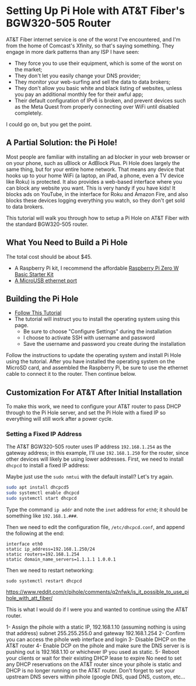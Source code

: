 # Setting Up Pi Hole with AT&T Fiber's BGW320-505 Router

AT&T Fiber internet service is one of the worst I've encountered, and I'm from the home of Comcast's Xfinity, so that's saying something. They engage in more dark patterns than any ISP I have seen:

* They force you to use their equipment, which is some of the worst on the market;
* They don't let you easily change your DNS provider;
* They monitor your web-surfing and sell the data to data brokers;
* They don't allow you basic white and black listing of websites, unless you pay an additional monthly fee for their awful app;
* Their default configuration of IPv6 is broken, and prevent devices such as the Meta Quest from properly connecting over WiFi until disabled completely.

I could go on, but you get the point.

## A Partial Solution: the Pi Hole!

Most people are familiar with installing an ad blocker in your web browser or on your phone, such as uBlock or AdBlock Plus. Pi Hole does largely the same thing, but for your entire home network. That means any device that hooks up to your home WiFi (a laptop, an iPad, a phone, even a TV device like Roku) is protected. It also provides a web-based interface where you can block any website you want. This is very handy if you have kids! It blocks ads on YouTube, in the interface for Roku and Amazon Fire, and also blocks these devices logging everything you watch, so they don't get sold to data brokers.

This tutorial will walk you through how to setup a Pi Hole on AT&T Fiber with the standard BGW320-505 router.

## What You Need to Build a Pi Hole

The total cost should be about $45.

* A Raspberry Pi kit, I recommend the affordable [Raspberry Pi Zero W Basic Starter Kit](https://www.amazon.com/dp/B0748MPQT4)
* [A MicroUSB ethernet port](https://www.amazon.com/dp/B08VRXJGYK)

## Building the Pi Hole

* [Follow This Tutorial](https://www.raspberrypi.com/tutorials/running-pi-hole-on-a-raspberry-pi/)
* The tutorial will instruct you to install the operating system using this page.
    * Be sure to choose "Configure Settings" during the installation
    * I choose to activate SSH with username and password
    * Save the username and password you create during the installation

Follow the instructions to update the operating system and install Pi Hole using the tutorial. After you have installed the operating system on the MicroSD card, and assembled the Raspberry Pi, be sure to use the ethernet cable to connect it to the router. Then continue below.

## Customization For AT&T After Initial Installation

To make this work, we need to configure your AT&T router to pass DHCP through to the Pi Hole server, and set the Pi Hole with a fixed IP so everything will still work after a power cycle.

### Setting a Fixed IP Address

The AT&T BGW320-505 router uses IP address `192.168.1.254` as the gateway address; in this example, I'll use `192.168.1.250` for the router, since other devices will likely be using lower addresses. First, we need to install `dhcpcd` to install a fixed IP address:


Maybe just use the `sudo nmtui` with the default install? Let's try again.



```bash
sudo apt install dhcpcd5
sudo systemctl enable dhcpcd
sudo systemctl start dhcpcd
```

Type the command `ip addr` and note the `inet` address for `eth0`; it should be something like `192.168.1.###`.

Then we need to edit the configuration file, `/etc/dhcpcd.conf`, and append the following at the end:

```
interface eth0
static ip_address=192.168.1.250/24
static routers=192.168.1.254
static domain_name_servers=1.1.1.1 1.0.0.1
```

Then we need to restart networking:

```
sudo systemctl restart dhcpcd
```

https://www.reddit.com/r/pihole/comments/q2nfwk/is_it_possible_to_use_pihole_with_att_fiber/



This is what I would do if I were you and wanted to continue using the AT&T router.

1- Assign the pihole with a static IP, 192.168.1.10 (assuming nothing is using that address) subnet 255.255.255.0 and gateway 192.168.1.254
2- Confirm you can access the pihole web interface and login
3- Disable DHCP on the AT&T router 4- Enable DCP on the pihole and make sure the DNS server is is pushing out is 192.168.1.10 or whichever IP you used as static. 5- Reboot your clients or wait for their existing DHCP lease to expire
No need to set any DHCP reservations on the AT&T router since your pihole is static and DHCP is no longer running on the AT&T router.
Don't forget to set your upstream DNS severs within pihole (google DNS, quad DNS, custom, etc...

